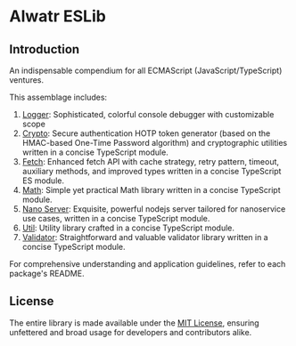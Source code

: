 # Alwatr ESLib

## Introduction

An indispensable compendium for all ECMAScript (JavaScript/TypeScript) ventures.

This assemblage includes:

1. [Logger](./packages/logger): Sophisticated, colorful console debugger with customizable scope
2. [Crypto](./packages/crypto): Secure authentication HOTP token generator (based on the HMAC-based One-Time Password algorithm) and cryptographic utilities written in a concise TypeScript module.
3. [Fetch](./packages/fetch): Enhanced fetch API with cache strategy, retry pattern, timeout, auxiliary methods, and improved types written in a concise TypeScript ES module.
4. [Math](./packages/math): Simple yet practical Math library written in a concise TypeScript module.
5. [Nano Server](./packages/nano-server): Exquisite, powerful nodejs server tailored for nanoservice use cases, written in a concise TypeScript module.
6. [Util](./packages/util): Utility library crafted in a concise TypeScript module.
7. [Validator](./packages/validator): Straightforward and valuable validator library written in a concise TypeScript module.

For comprehensive understanding and application guidelines, refer to each package's README.

## License

The entire library is made available under the [MIT License](./LICENSE), ensuring unfettered and broad usage for developers and contributors alike.
